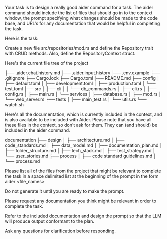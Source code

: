 Your task is to design a really good aider command for a task. The aider command should include the list of files that should go in to the context window, the prompt specifying what changes should be made to the code base, and URL's for any documentation that would be helpful in completing the task.

Here is the task:

Create a new file src/repositories/mod.rs and define the Repository trait with CRUD methods. Also, define the RepositoryContext struct.

Here's the current file tree of the project

├── .aider.chat.history.md
├── .aider.input.history
├── .env.example
├── .gitignore
├── Cargo.lock
├── Cargo.toml
├── README.md
├── config
│   ├── default.toml
│   ├── development.toml
│   ├── production.toml
│   └── test.toml
├── src
│   ├── cli
│   │   └── db_commands.rs
│   ├── cli.rs
│   ├── config.rs
│   ├── main.rs
│   └── services
│       ├── database.rs
│       ├── mod.rs
│       └── web_server.rs
├── tests
│   ├── main_test.rs
│   └── utils.rs
└── watch.sh

Here's all the documentation, which is currently included in the context, and is also available to be included with Aider. Please note that you have all these files in the context, so don't ask for them. They can (and should) be included in the aider command.

documentation
├── design
│   ├── architecture.md
│   ├── code_standards.md
│   ├── data_model.md
│   ├── documentation_plan.md
│   ├── folder_structure.md
│   ├── tech_stack.md
│   ├── test_strategy.md
│   └── user_stories.md
├── process
│   ├── code standard guidelines.md
│   └── process.md

Please list all of the files from the project that might be relevant to complete the task in a space delimited list at the beginning of the prompt in the form aider <file_names> 

Do not generate it until you are ready to make the prompt. 

Please request any documentation you think might be relevant in order to complete the task. 

Refer to the included documentation and design the prompt so that the LLM will produce output conformant to the plan.

Ask any questions for clarification before responding.

